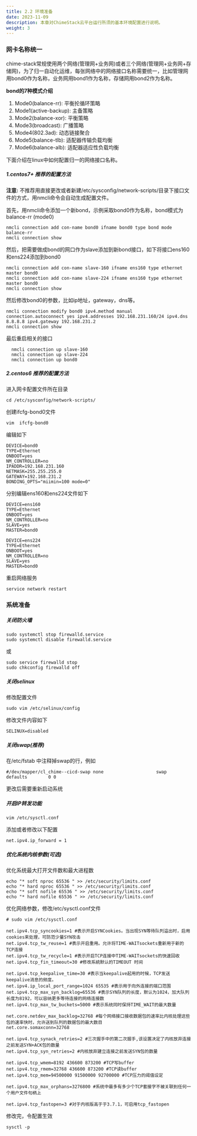 ```yaml
---
title: 2.2 环境准备
date: 2023-11-09
description: 本章对ChimeStack云平台运行所须的基本环境配置进行说明。
weight: 3
---
```


### 网卡名称统一

chime-stack常规使用两个网络(管理网+业务网)或者三个网络(管理网+业务网+存储网)，为了归一自动化运维，每张网络中的网络接口名称需要统一，比如管理网用bond0作为名称，业务网用bond1作为名称，存储网用bond2作为名称。

**bond的7种模式介绍**
1. Mode0(balance-rr): 平衡抡循环策略
2. Mode1(active-backup): 主备策略
3. Mode2(balance-xor): 平衡策略
4. Mode3(broadcast): 广播策略
5. Mode4(802.3ad): 动态链接聚合
6. Mode5(balance-tlb): 适配器传输负载均衡
7. Mode6(balance-alb): 适配器适应性负载均衡

下面介绍在linux中如何配置归一的网络接口名称。

##### 1.centos7+ 推荐的配置方法

**注意:** 不推荐用直接更改或者新建/etc/sysconfig/network-scripts/目录下接口文件的方式，用nmcli命令会自动生成配置文件。 

首先，用nmcli命令添加一个新bond，示例采取bond0作为名称，bond模式为 balance-rr (mode0)
```
nmcli connection add con-name bond0 ifname bond0 type bond mode balance-rr
nmcli connection show     
```

然后，把需要做成bond的网口作为slave添加到新bond接口，如下将接口ens160和ens224添加到bond0 
```
nmcli connection add con-name slave-160 ifname ens160 type ethernet master bond0
nmcli connection add con-name slave-224 ifname ens160 type ethernet master bond0
nmcli connection show 
```

然后修改bond0的参数，比如ip地址，gateway，dns等。
```
nmcli connection modify bond0 ipv4.method manual connection.autoconnect yes ipv4.addresses 192.168.231.160/24 ipv4.dns 8.8.8.8 ipv4.gateway 192.168.231.2
nmcli connection show 
```

最后重启相关的接口
```
  nmcli connection up slave-160
  nmcli connection up slave-224
  nmcli connection up bond0 
```

##### 2.centos6 推荐的配置方法

进入网卡配置文件所在目录
```
cd /etc/sysconfig/network-scripts/   
```

创建ifcfg-bond0文件
```
vim  ifcfg-bond0 
```

编辑如下
```
DEVICE=bond0
TYPE=Ethernet
ONBOOT=yes
NM_CONTROLLER=no
IPADDR=192.168.231.160 
NETMASK=255.255.255.0
GATEWAY=192.168.231.2
BONDING_OPTS="miimin=100 mode=0"

```

分别编辑ens160和ens224文件如下
```
DEVICE=ens160
TYPE=Ethernet
ONBOOT=yes
NM_CONTROLLER=no
SLAVE=yes
MASTER=bond0
```

```
DEVICE=ens224
TYPE=Ethernet
ONBOOT=yes
NM_CONTROLLER=no
SLAVE=yes
MASTER=bond0
```

重启网络服务
```
service network restart
```

### 系统准备

##### 关闭防火墙

```
sudo systemctl stop firewalld.service 
sudo systemctl disable firewalld.service 
```

或

```
sudo service firewalld stop
sudo chkconfig firewalld off
```

##### 关闭selinux 

修改配置文件

```
sudo vim /etc/selinux/config
```

修改文件内容如下

```
SELINUX=disabled
```

##### 关闭swap(推荐)

在/etc/fstab 中注释掉swap的行，例如
```
#/dev/mapper/cl_chime--cicd-swap none                    swap    defaults        0 0
```

更改后需要重新启动系统

##### 开启IP转发功能

```
vim /etc/sysctl.conf 
```

添加或者修改以下配置

```
net.ipv4.ip_forward = 1
```

##### 优化系统内核参数(可选)

优化系统最大打开文件数和最大进程数
```
echo "* soft nproc 65536 " >> /etc/security/limits.conf
echo "* hard nproc 65536 " >> /etc/security/limits.conf
echo "* soft nofile 65536 " >> /etc/security/limits.conf
echo "* hard nofile 65536 " >> /etc/security/limits.conf
```

优化网络参数，修改/etc/sysctl.conf文件
```
# sudo vim /etc/sysctl.conf

net.ipv4.tcp_syncookies=1 #表示开启SYNCookies。当出现SYN等待队列溢出时，启用cookies来处理，可防范少量SYN攻击
net.ipv4.tcp_tw_reuse=1 #表示开启重用。允许将TIME-WAITsockets重新用于新的TCP连接
net.ipv4.tcp_tw_recycle=1 #表示开启TCP连接中TIME-WAITsockets的快速回收
net.ipv4.tcp_fin_timeout=30 #修改系統默认的TIMEOUT 时间

net.ipv4.tcp_keepalive_time=30 #表示当keepalive起用的时候，TCP发送keepalive消息的频度。
net.ipv4.ip_local_port_range=1024 65535 #表示用于向外连接的端口范围
net.ipv4.tcp_max_syn_backlog=65536 #表示SYN队列的长度，默认为1024，加大队列长度为8192，可以容纳更多等待连接的网络连接数
net.ipv4.tcp_max_tw_buckets=5000 #表示系统同时保持TIME_WAIT的最大数量

net.core.netdev_max_backlog=32768 #每个网络接口接收数据包的速率比内核处理这些包的速率快时，允许送到队列的数据包的最大数目
net.core.somaxconn=32768 

net.ipv4.tcp_synack_retries=2 #三次握手中的第二次握手,该设置决定了内核放弃连接之前发送SYN+ACK包的数量
net.ipv4.tcp_syn_retries=2 #内核放弃建立连接之前发送SYN包的数量

net.ipv4.tcp_wmem=8192 436600 873200 #TCP写buffer
net.ipv4.tcp_rmem=32768 436600 873200 #TCP读buffer
net.ipv4.tcp_mem=94500000 91500000 92700000 #TCP压力的阈值设定

net.ipv4.tcp_max_orphans=3276800 #系统中最多有多少个TCP套接字不被关联到任何一个用户文件句柄上

net.ipv4.tcp_fastopen=3 #对于内核版高于于3.7.1，可启用tcp_fastopen

```

修改完，令配置生效
```
sysctl -p
```